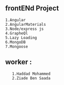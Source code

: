 ## frontENd Project 

    1.Angular 
    2.AngularMaterials
    3.Node/express js 
    4.GrapheQl 
    5.Lazy Loading
    6.MongoDB 
    7.Mongoose
    
    
    
  ## worker :   
       1.Haddad Mohammed 
       2.Ziade Ben Saada 
    
